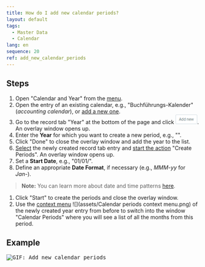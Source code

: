 ```yaml
---
title: How do I add new calendar periods?
layout: default
tags:
  - Master Data
  - Calendar
lang: en
sequence: 20
ref: add_new_calendar_periods
---
```


## Steps
1. Open "Calendar and Year" from the [menu](Menu).
1. Open the entry of an existing calendar, e.g., "Buchführungs-Kalender" (*accounting calendar*), or [add a new one](Add_new_calendar).
1. Go to the record tab "Year" at the bottom of the page and click !["Add new"](assets/Add_New_Button.png). An overlay window opens up.
1. Enter the **Year** for which you want to create a new period, e.g., "<script>document.write(new Date().getFullYear() + 1)</script>".
1. Click "Done" to close the overlay window and add the year to the list.
1. [Select](RecordSelection) the newly created record tab entry and [start the action](StartAction#actions-menu) "Create Periods". An overlay window opens up.
1. Set a **Start Date**, e.g., "01/01/<script>document.write(new Date().getFullYear() + 1)</script>".
1. Define an appropriate **Date Format**, if necessary (e.g., *MMM-yy* for *Jan-<script>document.write((new Date().getFullYear() + 1).toString().substr(-2));</script>*).
 >**Note:** You can learn more about date and time patterns <a href="https://docs.oracle.com/javase/7/docs/api/java/text/SimpleDateFormat.html" title="Date format examples | Oracle.com" target="\_blank">here</a>.

1. Click "Start" to create the periods and close the overlay window.
1. Use the [context menu](Jumpto_via_context_menu) ![](assets/Calendar periods context menu.png) of the newly created year entry from before to switch into the window "Calendar Periods" where you will see a list of all the months from this period.

## Example
<kbd><img src="assets/Add new calendar periods.gif" alt="GIF: Add new calendar periods"></kbd>
